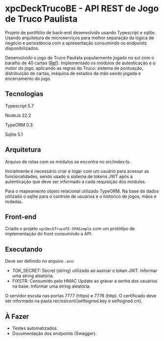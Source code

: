 # xpcDeckTrucoBE - API REST de Jogo de Truco Paulista

Projeto de portifólio de back-end desenvolvido usando Typescript e sqlite. 
Usando arquitetura de microserviços para melhor separação da lógica de negócio e
persistência com a apresentação consumindo os endpoints disponibilizados.

Desenvolvido o jogo de Truco Paulista popularmente jogado no sul com o baralho de
40 cartas ([Ref](https://pt.wikipedia.org/wiki/Truco#Truco_paulista)). Implementado
os módulos de autenticação e o motor do jogo, aplicando as regras do Truco: sistema
de pontuação, distribuição de cartas, máquina de estados da mão sendo jogada e 
encerramento do jogo.

## Tecnologias

Typescript 5.7

NodeJs 22.2

TypeORM 0.3

Sqlite 5.1

## Arquitetura

Arquivo de rotas com os módulos se encontra no src/index.ts.

Inicialmente é necessário criar e logar com um usuário para acessar as 
funcionalidades, sendo usado o sistema de tokens JWT após a autenticação que 
deve ser informado a cada requisição dos módulos.

Para o mapeamento objeto relacional utilizado TypeORM. Na base de dados utilizado 
o sqlite para o controle de usuários e o histórico de jogos, mãos e rodadas.

## Front-end

Criado o projeto `xpcDeckTrucoFE-SPASimple` com um protótipo de implementação 
do front consumindo a API.

## Executando

Deve ser definido no arquivo `.env`:
- TOK_SECRET: Secret (string) utilizado ao assinar o token JWT. Informar uma 
  string aleatória.
- FIXSTR: Consumido pelo HMAC Update ao gravar a senha dos usuários na base.
  Informar uma string aleatória.

O servidor escuta nas portas 7777 (https) e 7778 (http). O certificado deve ser
informado na pasta rec/sslcert/(selfsigned.key e selfsigned.crt). 

## À Fazer

- Testes automatizados.
- Documentação dos endpoints (Swagger).


